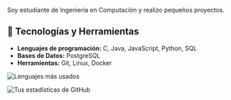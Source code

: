 Soy estudiante de Ingenieria en Computación y realizo pequeños proyectos.

## 🔧 Tecnologías y Herramientas
- **Lenguajes de programación:** C, Java, JavaScript, Python, SQL
- **Bases de Datos:** PostgreSQL
- **Herramientas:** Git, Linux, Docker <!--, Jenkins-->
<!-- **Frameworks y Librerías:** React, Spring Boot, Hibernate-->  

![Lenguajes más usados](https://github-readme-stats.vercel.app/api/top-langs/?username=p3p3p3k4z&layout=compact&theme=radical)

![Tus estadísticas de GitHub](https://github-readme-stats.vercel.app/api?username=p3p3p3k4z&show_icons=true&theme=radical)

